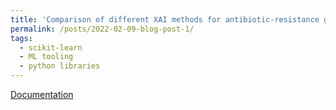```yaml
---
title: 'Comparison of different XAI methods for antibiotic-resistance genes occurrence at recreational beaches'
permalink: /posts/2022-02-09-blog-post-1/
tags:
  - scikit-learn
  - ML tooling
  - python libraries
---
```


[Documentation]('https://xai-arg-jema.readthedocs.io')